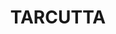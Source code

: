 ---
lastmod: '2025-04-06T06:05:20+00:00'
latitude: -35.405064
layout: suburb
longitude: 147.64961
postcode: '2652'
state: NSW
title: TARCUTTA
url: /nsw/tarcutta/
---